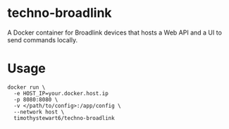 # techno-broadlink

A Docker container for Broadlink devices that hosts a Web API and a UI to send commands locally.

# Usage

```
docker run \
  -e HOST_IP=your.docker.host.ip
  -p 8080:8080 \
  -v </path/to/config>:/app/config \
  --network host \
  timothystewart6/techno-broadlink
```
